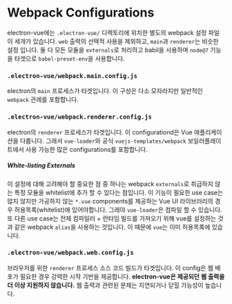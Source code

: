 # Webpack Configurations

electron-vue에는 `.electron-vue/` 디렉토리에 위치한 별도의 webpack 설정 파일이 세개가 있습니다. `web` 출력의 선택적 사용을 제외하고, `main`과 `renderer`는 비슷한 설정 입니다. 둘 다 모든 모듈을 `externals`로 처리하고 babil을 사용하며 `node@7` 기능을 타겟으로 `babel-preset-env`을 사용합니다.

### `.electron-vue/webpack.main.config.js`

electron의 `main` 프로세스가 타겟입니다. 이 구성은 다소 모자라지만 일반적인 `webpack` 관례를 포함합니다.

### `.electron-vue/webpack.renderer.config.js`

electron의 `renderer` 프로세스가 타겟입니다. 이 configurationd은 Vue 애플리케이션을 다룹니다. 그래서 `vue-loader`와 공식 `vuejs-templates/webpack` 보일러플레이트에서 사용 가능한 많은 configurations를 포함합니다.

##### White-listing Externals

이 설정에 대해 고려해야 할 중요한 점 중 하나는 webpack `externals`로 취급하지 않는 특정 모듈을 whitelist에 추가 할 수 있다는 점입니다. 이 기능이 필요한 use case는 많지 않지만 가공하지 않는 `*.vue` components를 제공하는 Vue UI 라이브러리의 경우 허용목록(whitelist)에 있어야합니다. 그래야 `vue-loader`은 컴파일 할 수 있습니다. 또 다른 use case는 전체 컴파일러 + 런타임 빌드를 가져오기 위해 vue를 설정하는 것과 같은 webpack `alias`을 사용하는 것입니다. 이 때문에 `vue`는 이미 허용목록에 있습니다.

### `.electron-vue/webpack.web.config.js`

브라우저를 위한 `renderer` 프로세스 소스 코드 빌드가 타겟입니다. 이 config은 웹 배포가 필요한 경우 강력한 시작 기반을 제공합니다. **electron-vue은 제공되던 웹 출력을 더 이상 지원하지 않습니다.** 웹 출력과 관련된 문제는 지연되거나 닫힐 가능성이 높습니다.
